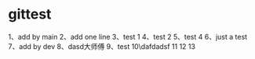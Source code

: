 # gittest
1、add by main
2、add one line
3、test 1
4、test 2
5、test 4
6、just a test
7、add by dev
8、dasd大师傅
9、test
10\dafdadsf
11
12
13

